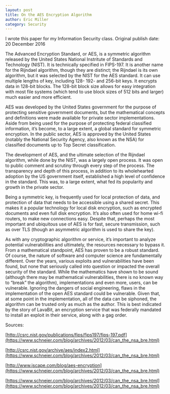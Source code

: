 ```yaml
---
layout: post
title: On the AES Encryption Algorithm
author: Eric Miller
category: Security
---
```


I wrote this paper for my Information Security class. Original publish date: 20 December 2016

The Advanced Encryption Standard, or AES, is a symmetric algorithm released by the United States National Instritute of Standards and Technology (NIST). It is technically specified in FIPS-197. It is another name for the Rijndael algorithm, though they are distinct; the Rijndael is its own algorithm, but it was selected by the NIST for the AES standard. It can use multiple lengths of key, including 128- 192- and 256-bit keys. It encrypts data in 128-bit blocks. The 128-bit block size allows for easy integration with most file systems (which tend to use block sizes of 512 bits and larger) much easier and more efficient.

AES was developed by the United States government for the purpose of protecting sensitive government documents, but the mathematical concepts and definitions were made available for private sector implementations. Aside from being used for the purpose of protecting federal classified information, it’s become, to a large extent, a global standard for symmetric encryption. In the public sector, AES is approved by the United States (notably the National Security Agency, also known as the NSA) for classified documents up to Top Secret classification.

The development of AES, and the ultimate selection of the Rijndael algorithm, while done by the NIST, was a largely open process. It was open to public comment and scrutiny through every step of the process. The transparency and depth of this process, in addition to its wholehearted adoption by the US government itself, established a high level of confidence in the standard. This was, to a large extent, what fed its popularity and growth in the private sector. 

Being a symmetric key, is frequently used for local protection of data, and protection of data that needs to be accessible using a shared secret. This makes it a popular technology for local disk encryption, such as encrypted documents and even full disk encryption. It’s also often used for home wi-fi routers, to make new connections easy. Despite that, perhaps the most important and ubiquitous use of AES is for fast, secure transmission, such as over TLS (though an asymmetric algorithm is used to share the key). 

As with any cryptographic algorithm or service, it’s important to analyze potential vulnerabilities and ultimately, the resources necessary to bypass it. From a mathematical standpoint, AES has proven to be a robust standard. Of course, the nature of software and computer science are fundamentally different. Over the years, various exploits and vulnerabilities have been found, but none that seriously called into question or impacted the overall security of the standard. While the mathematics have shown to be sound (although there may be mathematical vulnerabilities, there is no known way to “break” the algorithm), implementations and even more, users, can be vulnerable. Ignoring the dangers of social engineering, flaws in the implementation of the open AES standard could be vulnerable. Given that, at some point in the implementation, all of the data can be siphoned, the algorithm can be trusted only as much as the author. This is best indicated by the story of LavaBit, an encryption service that was federally mandated to install an exploit in their service, along with a gag order.



Sources:

[http://csrc.nist.gov/publications/fips/fips197/fips-197.pdf](https://www.schneier.com/blog/archives/2012/03/can_the_nsa_bre.html)

[http://csrc.nist.gov/archive/aes/index2.html](https://www.schneier.com/blog/archives/2012/03/can_the_nsa_bre.html)

[http://www.jscape.com/blog/aes-encryption](https://www.schneier.com/blog/archives/2012/03/can_the_nsa_bre.html)

[https://www.schneier.com/blog/archives/2012/03/can_the_nsa_bre.html](https://www.schneier.com/blog/archives/2012/03/can_the_nsa_bre.html)


